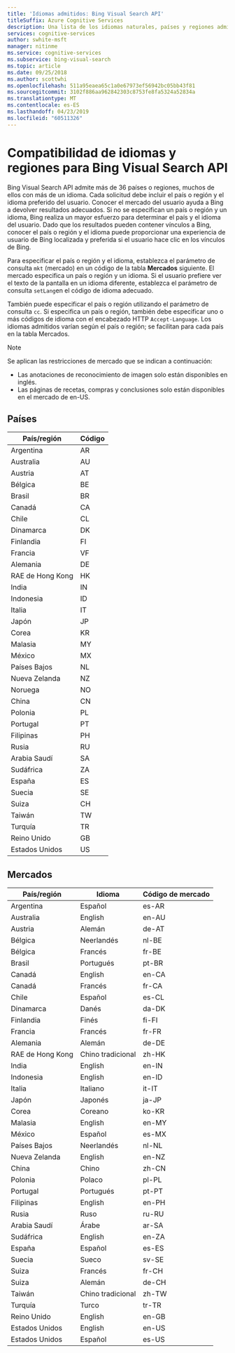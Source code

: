 ```yaml
---
title: 'Idiomas admitidos: Bing Visual Search API'
titleSuffix: Azure Cognitive Services
description: Una lista de los idiomas naturales, países y regiones admitidos por Bing Visual Search API. Bing Visual Search API admite más de 36 países o regiones, muchos de ellos con más de un idioma.
services: cognitive-services
author: swhite-msft
manager: nitinme
ms.service: cognitive-services
ms.subservice: bing-visual-search
ms.topic: article
ms.date: 09/25/2018
ms.author: scottwhi
ms.openlocfilehash: 511a95eaea65c1a0e67973ef56942bc05bb43f81
ms.sourcegitcommit: 3102f886aa962842303c8753fe8fa5324a52834a
ms.translationtype: MT
ms.contentlocale: es-ES
ms.lasthandoff: 04/23/2019
ms.locfileid: "60511326"
---
```

# <a name="language-and-region-support-for-the-bing-visual-search-api"></a>Compatibilidad de idiomas y regiones para Bing Visual Search API

Bing Visual Search API admite más de 36 países o regiones, muchos de ellos con más de un idioma. Cada solicitud debe incluir el país o región y el idioma preferido del usuario. Conocer el mercado del usuario ayuda a Bing a devolver resultados adecuados. Si no se especifican un país o región y un idioma, Bing realiza un mayor esfuerzo para determinar el país y el idioma del usuario. Dado que los resultados pueden contener vínculos a Bing, conocer el país o región y el idioma puede proporcionar una experiencia de usuario de Bing localizada y preferida si el usuario hace clic en los vínculos de Bing.

Para especificar el país o región y el idioma, establezca el parámetro de consulta `mkt` (mercado) en un código de la tabla **Mercados** siguiente. El mercado especifica un país o región y un idioma. Si el usuario prefiere ver el texto de la pantalla en un idioma diferente, establezca el parámetro de consulta `setLang`en el código de idioma adecuado.

También puede especificar el país o región utilizando el parámetro de consulta `cc`. Si especifica un país o región, también debe especificar uno o más códigos de idioma con el encabezado HTTP `Accept-Language`. Los idiomas admitidos varían según el país o región; se facilitan para cada país en la tabla Mercados.



> [!NOTE]
> Se aplican las restricciones de mercado que se indican a continuación:
>
> - Las anotaciones de reconocimiento de imagen solo están disponibles en inglés.
> - Las páginas de recetas, compras y conclusiones solo están disponibles en el mercado de en-US.


## <a name="countries"></a>Países

|País/región|Código|
|-------|----|
|Argentina|AR|
|Australia|AU|
|Austria|AT|
|Bélgica|BE|
|Brasil|BR|
|Canadá|CA|
|Chile|CL|
|Dinamarca|DK|
|Finlandia|FI|
|Francia|VF|
|Alemania|DE|
|RAE de Hong Kong|HK|
|India|IN|
|Indonesia|ID|
|Italia|IT|
|Japón|JP|
|Corea|KR|
|Malasia|MY|
|México|MX|
|Países Bajos|NL|
|Nueva Zelanda|NZ|
|Noruega|NO|
|China|CN|
|Polonia|PL|
|Portugal|PT|
|Filipinas|PH|
|Rusia|RU|
|Arabia Saudí|SA|
|Sudáfrica|ZA|
|España|ES|
|Suecia|SE|
|Suiza|CH|
|Taiwán|TW|
|Turquía|TR|
|Reino Unido|GB|
|Estados Unidos|US|


## <a name="markets"></a>Mercados

|País/región|Idioma|Código de mercado|
|-------|--------|-----------|
|Argentina|Español|es-AR|
|Australia|English|en-AU|
|Austria|Alemán|de-AT|
|Bélgica|Neerlandés|nl-BE|
|Bélgica|Francés|fr-BE|
|Brasil|Portugués|pt-BR|
|Canadá|English|en-CA|
|Canadá|Francés|fr-CA|
|Chile|Español|es-CL|
|Dinamarca|Danés|da-DK|
|Finlandia|Finés|fi-FI|
|Francia|Francés|fr-FR|
|Alemania|Alemán|de-DE|
|RAE de Hong Kong|Chino tradicional|zh-HK|
|India|English|en-IN|
|Indonesia|English|en-ID|
|Italia|Italiano|it-IT|
|Japón|Japonés|ja-JP|
|Corea|Coreano|ko-KR|
|Malasia|English|en-MY|
|México|Español|es-MX|
|Países Bajos|Neerlandés|nl-NL|
|Nueva Zelanda|English|en-NZ|
|China|Chino|zh-CN|
|Polonia|Polaco|pl-PL|
|Portugal|Portugués|pt-PT|
|Filipinas|English|en-PH|
|Rusia|Ruso|ru-RU|
|Arabia Saudí|Árabe|ar-SA|
|Sudáfrica|English|en-ZA|
|España|Español|es-ES|
|Suecia|Sueco|sv-SE|
|Suiza|Francés|fr-CH|
|Suiza|Alemán|de-CH|
|Taiwán|Chino tradicional|zh-TW|
|Turquía|Turco|tr-TR|
|Reino Unido|English|en-GB|
|Estados Unidos|English|en-US|
|Estados Unidos|Español|es-US|
